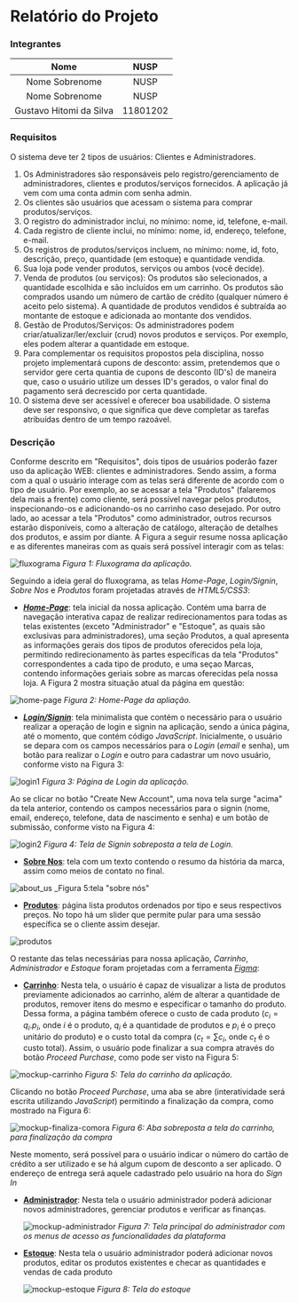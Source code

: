# Relatório do Projeto

### Integrantes

|        Nome               |    NUSP   |
|:-------------------------:|:---------:|
|  Nome Sobrenome  |  NUSP  | 
|  Nome Sobrenome  |  NUSP  | 
|  Gustavo Hitomi da Silva  |  11801202  | 

### Requisitos

O sistema deve ter 2 tipos de usuários: Clientes e Administradores.

1. Os Administradores são responsáveis pelo registro/gerenciamento de administradores, clientes e produtos/serviços fornecidos. A aplicação já vem com uma conta admin com senha admin.
2. Os clientes são usuários que acessam o sistema para comprar produtos/serviços.
3. O registro do administrador inclui, no mínimo: nome, id, telefone, e-mail.
4. Cada registro de cliente inclui, no mínimo: nome, id, endereço, telefone, e-mail.
5. Os registros de produtos/serviços incluem, no mínimo: nome, id, foto, descrição, preço, quantidade (em estoque) e quantidade vendida.
6. Sua loja pode vender produtos, serviços ou ambos (você decide).
7. Venda de produtos (ou serviços): Os produtos são selecionados, a quantidade escolhida e são incluídos em um carrinho. Os produtos são comprados usando um número de cartão de crédito (qualquer número é aceito pelo sistema). A quantidade de produtos vendidos é subtraída ao montante de estoque e adicionada ao montante dos vendidos.
8. Gestão de Produtos/Serviços: Os administradores podem criar/atualizar/ler/excluir (crud) novos produtos e serviços. Por exemplo, eles podem alterar a quantidade em estoque.
9. Para complementar os requisitos propostos pela disciplina, nosso projeto implementará cupons de desconto: assim, pretendemos que o servidor gere certa quantia de cupons de desconto (ID's) de maneira que, caso o usuário utilize um desses ID's gerados, o valor final do pagamento será decrescido por certa quantidade.
10. O sistema deve ser acessível e oferecer boa usabilidade. O sistema deve ser responsivo, o que significa que deve completar as tarefas atribuídas dentro de um tempo razoável.

### Descrição

Conforme descrito em "Requisitos", dois tipos de usuários poderão fazer uso da aplicação WEB: clientes e administradores. Sendo assim, a forma com a qual o usuário interage com as telas será diferente de acordo com o tipo de usuário. Por exemplo, ao se acessar a tela "Produtos" (falaremos dela mais a frente) como cliente, será possível navegar pelos produtos, inspecionando-os e adicionando-os no carrinho caso desejado. Por outro lado, ao acessar a tela "Produtos" como administrador, outros recursos estarão disponíveis, como a alteração de catálogo, alteração de detalhes dos produtos, e assim por diante. A Figura a seguir resume nossa aplicação e as diferentes maneiras com as quais será possível interagir com as telas:

![fluxograma](../Milestone1/Mockup/fluxograma.png)
_Figura 1: Fluxograma da aplicação._

Seguindo a ideia geral do fluxograma, as telas _Home-Page_, _Login/Signin_, _Sobre Nos_ e _Produtos_ foram projetadas através de _HTML5/CSS3_:

- [**_Home-Page_**](index.html): tela inicial da nossa aplicação. Contém uma barra de navegação interativa capaz de realizar redirecionamentos para todas as telas existentes (exceto "Administrador" e "Estoque", as quais são exclusivas para administradores), uma seção Produtos, a qual apresenta as informações gerais dos tipos de produtos oferecidos pela loja, permitindo redirecionamento às partes específicas da tela "Produtos" correspondentes a cada tipo de produto, e uma seçao Marcas, contendo informações geriais sobre as marcas oferecidas pela nossa loja. A Figura 2 mostra situação atual da página em questão:

![home-page](../Milestone1/Mockup/home.png)
_Figura 2: Home-Page da apliação._

- [**_Login/Signin_**](login.html): tela minimalista que contém o necessário para o usuário realizar a operação de login e signin na aplicação, sendo a única página, até o momento, que contém código _JavaScript_. Inicialmente, o usuário se depara com os campos necessários para o _Login_ (_email_ e senha), um botão para realizar o _Login_ e outro para cadastrar um novo usuário, conforme visto na Figura 3:

![login1](../Milestone1/Mockup/login1.png)
_Figura 3: Página de Login da aplicação._

Ao se clicar no botão "Create New Account", uma nova tela surge "acima" da tela anterior, contendo os campos necessários para o signin (nome, email, endereço, telefone, data de nascimento e senha) e um botão de submissão, conforme visto na Figura 4:

![login2](../Milestone1/Mockup/login2.png)
_Figura 4: Tela de Signin sobreposta a tela de Login._

- [**Sobre Nos**](sobre-nos.html): tela com um texto contendo o resumo da história da marca, assim como meios de contato no final.

![about_us](../Milestone1/Mockup/about_us.jpeg)
_Figura 5:tela "sobre nós"

- [**Produtos**](produtos.html): página lista produtos ordenados por tipo e seus respectivos preços. No topo há um slider que permite pular para uma sessão específica se o cliente assim desejar.

![produtos](../Milestone1/Mockup/products.jpeg)


O restante das telas necessárias para nossa aplicação, _Carrinho_, _Administrador_ e _Estoque_ foram projetadas com a ferramenta [_Figma_](https://www.figma.com/):

- [**Carrinho**](https://www.figma.com/file/cm8SJWyryxJUZSV4lrHFSc/Mockup-Cart?node-id=0%3A1&t=FaCFQwI4LvOrOX23-1): Nesta tela, o usuário é capaz de visualizar a lista de produtos previamente adicionados ao carrinho, além de alterar a quantidade de produtos, remover itens do mesmo e especificar o tamanho do produto. Dessa forma, a página também oferece o custo de cada produto ($c_i = q_i . p_i$, onde $i$ é o produto, $q_i$ é a quantidade de produtos e $p_i$ é o preço unitário do produto) e o custo total da compra ($c_t = \sum c_i$, onde $c_t$ é o custo total). Assim, o usuário pode finalizar a sua compra através do botão _Proceed Purchase_, como pode ser visto na Figura 5:

![mockup-carrinho](../Milestone1/Mockup/Figma-Cart-Before.png)
_Figura 5: Tela do carrinho da aplicação._

Clicando no botão _Proceed Purchase_, uma aba se abre (interatividade será escrita utilizando _JavaScript_) permitindo a finalização da compra, como mostrado na Figura 6:

![mockup-finaliza-comora](../Milestone1/Mockup/Figma-Cart-After.png)
_Figura 6: Aba sobreposta a tela do carrinho, para finalização da compra_

Neste momento, será possível para o usuário indicar o número do cartão de crédito a ser utilizado e se há algum cupom de desconto a ser aplicado. O endereço de entrega será aquele cadastrado pelo usuário na hora do _Sign In_

- [**Administrador**](https://www.figma.com/file/d6WGN3QafoTPK8CbOYUJjj/Painel-Adm?type=design&node-id=107-2&t=ylyrqMCiOMWfl3zn-0): Nesta tela o usuário administrador poderá adicionar novos administradores, gerenciar produtos e verificar as finanças.

  ![mockup-administrador](../Milestone1/Mockup/Figma-Adm.png)
  _Figura 7: Tela principal do administrador com os menus de acesso as funcionalidades da plataforma_

- [**Estoque**](https://www.figma.com/file/5vRyfJ9us3lTYCR29QypL3/Estoque?type=design&node-id=209-81&t=0pgWj1OKzqIM9aQ3-0): Nesta tela o usuário administrador poderá adicionar novos produtos, editar os produtos existentes e checar as quantidades e vendas de cada produto

  ![mockup-estoque](../Milestone1/Mockup/Figma-Estoque.png)
  _Figura 8: Tela do estoque_

<!-- ### Comentarios Sobre o Código

- [Estilo das Telas](css): para facilitar o reuso de código, o arquivo [_style.css_](css/style.css) foi criado contendo o estilo dos elementos compartilhados, praticamente, por todas as telas da nossa aplicação, como o body, o header e o footer. Além disso, um ou mais arquivos _.css_ adicionais foram empregados para a estilização específica das telas, complementando aquela trazida pelo arquivo _style.css_. Como exemplo, a tela _Login/Signin_ conta com os arquivos [_login.css_](css/login.css) e [_signin.css_](css/signin.css) para estilização completa da página.

### Plano de Testes

Ainda não temos um plano robusto para realização de testes da aplicação WEB. Entretanto, conforme aprendido nas primeiras aulas do curso, consideramos que a ferramenta [_Insomnia_](https://insomnia.rest) pode ser bastante útil para realização de testes referentes às comunicações HTTP estabelecidas entre cliente e servidor.

### Resultado dos Testes

Por enquanto todos os testes foram feitos de forma manual na nossa aplicação, visto que os endpoints ainda não foram criados
### Como rodar?

No diretório Milestone2 usar os seguintes comandos:

`npm install`

`npm start`
### Problemas Encontrados

TODO: Criar a página admin e suas funções
### Comentarios

O código foi todo produzido utilizando o bundle disponível pelo CRA em conjunto de alguns itens da MUI, no futuro pretendemos mudar toda a UI para o estilo Material -->
